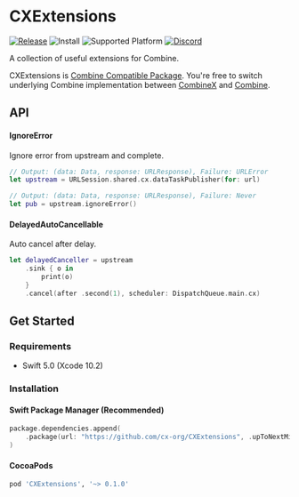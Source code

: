 # CXExtensions

[![Release](https://img.shields.io/github/release-pre/cx-org/CXExtensions)](https://github.com/cx-org/CXExtensions/releases)
![Install](https://img.shields.io/badge/install-Swift_PM%20%7C%20CocoaPods-ff69b4)
![Supported Platform](https://img.shields.io/badge/platform-Linux%20%7C%20macOS%20%7C%20iOS%20%7C%20watchOS%20%7C%20tvOS-lightgrey)
[![Discord](https://img.shields.io/badge/chat-discord-9cf)](https://discord.gg/9vzqgZx)

A collection of useful extensions for Combine.

CXExtensions is [Combine Compatible Package](https://github.com/cx-org/CombineX/wiki/Combine-Compatible-Package). You're free to switch underlying Combine implementation between [CombineX](https://github.com/cx-org/CombineX) and [Combine](https://developer.apple.com/documentation/combine).

## API

#### IgnoreError

Ignore error from upstream and complete.

```swift
// Output: (data: Data, response: URLResponse), Failure: URLError
let upstream = URLSession.shared.cx.dataTaskPublisher(for: url)

// Output: (data: Data, response: URLResponse), Failure: Never
let pub = upstream.ignoreError()
```

#### DelayedAutoCancellable

Auto cancel after delay.

```swift
let delayedCanceller = upstream
    .sink { o in
        print(o)
    }
    .cancel(after .second(1), scheduler: DispatchQueue.main.cx)
```

## Get Started

### Requirements

- Swift 5.0 (Xcode 10.2)

### Installation

#### Swift Package Manager (Recommended)

```swift
package.dependencies.append(
    .package(url: "https://github.com/cx-org/CXExtensions", .upToNextMinor(from: "0.1.0"))
)
```

#### CocoaPods

```ruby
pod 'CXExtensions', '~> 0.1.0'
```
